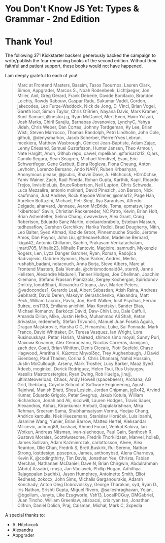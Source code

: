# You Don't Know JS Yet: Types & Grammar - 2nd Edition
# Thank You!

The following 371 Kickstarter backers generously backed the campaign to write/publish the four remaining books of the second edition. Without their faithful and patient support, these books would not have happened.

I am deeply grateful to each of you!

> Marc at Frontend Masters, Bassim, Tasos Tsournos, Lauren Clark, Simon, Appgrader, Marcos S., Noah Rodenbeek, Lichtjaeger, Jon Miller, Anil, Greg Gerard, Frank Deberle, Davide Bonifacio, Brandon Leichty, Rowdy Rabouw, Gaspar Radu, Sukumar Vaddi, Gordon, jakecodes, Leo Furze-Waddock, Nick de Jong, D. Vinci, Brian Vogel, Gareth loot, Simon Taylor, Chris O’Brien, Nayana Davis, Mark Kramer, Sunil Samuel, @nestor.j.g, Ryan McDaniel, Mert Even, Haim Yulzari, Josh Marks, Chiril Sarajiu, Barnabas Jovanovics, LynchyC, Yahya Jideh, Chris Weber, Dan Cortes, Johnny Tordgeman, Ky Lee, Brian Wisti, Steven Marrocco, Thomas Randolph, Petri Lindholm, John Cole, github, @denysmarkov, Jacob Scherber, Pierre-Yves Lebrun, mcekiera, Matthew Wasbrough, Génicot Jean-Baptiste, Adam Zając, Lenny Erlesand, Samuel Gustafsson, Hunter Jansen, Theo Armour, Nate Hargitt, Anon, Github repo, cawel, mpelikan, @farisaziz12, Ojars, Camilo Segura, Sean Seagren, Michael Vendivel, Evan, Eric Schwertfeger, Gene Garbutt, Elena Rogleva, Fiona Cheung, Anton Levholm, Lorenzo Bersano, Ando NARY, Ruben Krbashyan, Anonymous please, @jcubic, Bhavin Dave, A. Hitchcock, H0rn0chse, Yaniv Wainer, Zach, Raúl Pineda, Rohan Gupta, Karthik, Kapil, Ricardo Trejos, InvisibleLuis, BruceRobertson, Neil Lupton, Chris Schweda, Luca Mezzalira, antonio molinari, David Pinezich, Jon Barson, Nick Kaufmann, Just Andrew, Rock Kayode Winner, @omar12, Page Han, Aurélien Bottazini, Michael, Petr Siegl, Ilya Sarantsev, Alfredo Delgado, aharvard, Jannaee, Aaron McBride, Toma, epmatsw, Igor "kibertoad" Savin, Christian Rackerseder, NC Patro, Kevin, Brian Holt, Brian Ashenfelter, Selina Chang, cwavedave, Alex Grant, Craig Robertson, Eduardo Sanz Martin, oieduardorabelo, Esteban Massuh, tedhexaflow, Gershon Gerchikov, Harika Yedidi, Brad Dougherty, Nitin, Leo Balter, Syed Ahmad, Kaz de Groot, Pinnemouche Studio, Jerome Amos, Dan Poynor, John Liu, @thedavefulton, Madeline Bernard, Ikigai42, Antonio Chillaron, Sachin, Prakasam Venkatachalam, jmarti705, Mihailo23, Mihailo Pantovic, Magloire, samrudh, Mykenzie Rogers, Len, Lyza Danger Gardner, Ryan, Roman, Radojica Radivojevic, Gabrien Symons, Ryan Parker, Andrés, Merlin, rushabh_badani, notacouch, Anna Borja, Steve Albers, Marc at Frontend Masters, Bala Vemula, @chrismcdonald84, stern9, Janne Hellsten, Alexandre Madurell, Tanner Hodges, Joe Chellman, Joachim Kliemann, Stefano Frasson Pianizzola, Sergey Kochergan, Spiridonov Dmitriy, IonutBihari, Alexandru Olteanu, Javi, Marlee Peters, @vadocondes1, Gerardo Leal, Albert Sebastian, Atish Raina, Andreas Gebhardt, David Deren, Maksym Gerashchenko, Alexandru, Matt Peck, William Lacroix, Pavlo, Jon, Brett Walker, Iosif Psychas, Ferran Buireu, crs1138, Emiliano anichini, Max Koretskyi, Sander Elias, Michael Romanov, Barkóczi Dávid, Daw-Chih Liou, Dale Caffull, Amanda Dillon, Mike, Justin Hefko, Muhammad Ali Shah, Ketan Srivastav, redeemefy, Stefan Trivunčić, Manuel Juan Fosela Águila, Dragan Majstorović, Harsha C G, Himanshu, Luke, Sai Ponnada, Mark Franco, David Whittaker, Dr. Teresa Vasquez, Ian Wright, Lora Rusinouskaya, Petar, Harish, Mairead, shimon simo moyal, Sunny Puri, Максим Кочанов, Alex Georoceanu, Nicolas Carreras, damijanc, zach.dev, Coati, Brian Whitton, Denis Ciccale, Piotr Seefeld, Chase Hagwood, Amritha K, Κώστας Μηναϊδης, Trey Aughenbaugh, J David Eisenberg, Paul Thaden, Corina S, Chris Dhanaraj, Nahid Hossain, Justin McCullough, Arseny, Mark Trostler, Lucy Barker, Maaz Syed Adeeb, mcginkel, Derick Rodriguez, Helen Tsui, Rus Ustyugov, Vassilis Mastorostergios, Ryan Ewing, Rob Huelga, jinujj, ultimateoverload, Chaos, Andy Howell (spacebeers), Archana, AG Grid, theblang, Coyotiv School of Software Engineering, Ayush Rajniwal, Manish Bhatt, Shea Leslein, Jordan Chipman, jg0x42, Arvind Kumar, Eduardo Grigolo, Peter Svegrup, Jakub Kotula, William Richardson, Jonah and Ali, nicciwill, Lauren Hodges, Travis Sauer, Alexandros, Abhas, Kirankumar Ambati, Gopalakrishnan, Mika Rehman, Sreeram Sama, Shubhamsatyam Verma, Heejae Chang, Andrico karoulla, Niek Heezemans, Stanislav Horáček, Luis Ibanhi, Jasmine Wang, Yunier, Brian Barrow, Matteo Hertel, Aleksandar Milicevic, achung89, kushavi, Ahmed Fouad, Venkat Kaluva, Ian Wotkun, Andreas Näsman, ivan-siachoque, Paul Gain, Santhosh R, Gustavo Morales, ScottAwseome, Fredrik Thorkildsen, Manvel, holleB, James Sullivan, Adam Kaźmierczak, carlottosson, Alvee, Alex Reardon, Olie Chan, Fredrik S, Brett.Buskirk, Rui Sereno, Nathan Strong, lostdesign, ppseprus, James, anthonybsd, Alena Charnova, Kevin K, @codingthirty, Tim Davis, Jonathan Yee, Christa, Fabian Merchan, Nathanael McDaniel, Dave N, Brian Chirgwin, Abdulrahman (Abdu) Assabri, rmeja, Jan Václavek, Phillip Hogan, Adhithya Rajagopalan (xadhix), Jason Humphrey, Antoinette Smith, Elliot Redhead, zokocx, John Sims, Michalis Garganourakis, Adarsh Konchady, Anton Oleg Dobrovolskyy, George Tharakan, syd, Ryan D., Iris Nathan, Srishti Gupta, Miguel Rivero, @saileshraghavan, Yojan, @bgollum, Junyts, Like Ezugworie, Vsh13, LocalPCGuy, DMGabriel, Juan Tincho, William Greenlaw, atisbacsi, cris ryan tan, Jonathan Clifron, Daniel Dolich, Praj, Caisman, Michał, Mark C, 3xpedia

A special thanks to:

* A. Hitchcock
* Alexandru
* Appgrader

